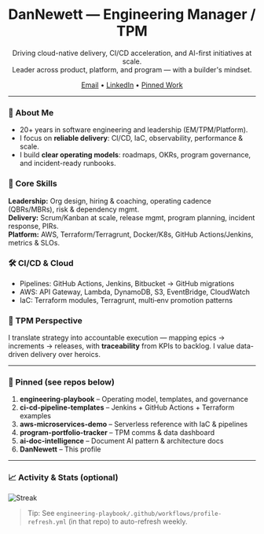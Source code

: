 <h1 align="center">DanNewett — Engineering Manager / TPM</h1>

<p align="center">
Driving cloud-native delivery, CI/CD acceleration, and AI-first initiatives at scale.<br/>
Leader across product, platform, and program — with a builder's mindset.
</p>

<p align="center">
  <a href="mailto:dannewettsr@gmail.com">Email</a> •
  <a href="https://www.linkedin.com/in/danielnewett">LinkedIn</a> •
  <a href="#pinned">Pinned Work</a>
</p>

---

### 👋 About Me
- 20+ years in software engineering and leadership (EM/TPM/Platform).
- I focus on **reliable delivery**: CI/CD, IaC, observability, performance & scale.
- I build **clear operating models**: roadmaps, OKRs, program governance, and incident-ready runbooks.

### 🧱 Core Skills
**Leadership:** Org design, hiring & coaching, operating cadence (QBRs/MBRs), risk & dependency mgmt.  
**Delivery:** Scrum/Kanban at scale, release mgmt, program planning, incident response, PIRs.  
**Platform:** AWS, Terraform/Terragrunt, Docker/K8s, GitHub Actions/Jenkins, metrics & SLOs.

### 🛠️ CI/CD & Cloud
- Pipelines: GitHub Actions, Jenkins, Bitbucket → GitHub migrations
- AWS: API Gateway, Lambda, DynamoDB, S3, EventBridge, CloudWatch
- IaC: Terraform modules, Terragrunt, multi‑env promotion patterns

### 🧭 TPM Perspective
I translate strategy into accountable execution — mapping epics → increments → releases, with **traceability** from KPIs to backlog. I value data-driven delivery over heroics.

---

### 📌 Pinned (see repos below)
1. **engineering-playbook** – Operating model, templates, and governance
2. **ci-cd-pipeline-templates** – Jenkins + GitHub Actions + Terraform examples
3. **aws-microservices-demo** – Serverless reference with IaC & pipelines
4. **program-portfolio-tracker** – TPM comms & data dashboard
5. **ai-doc-intelligence** – Document AI pattern & architecture docs
6. **DanNewett** – This profile

---

### 📈 Activity & Stats (optional)
<p>
  <img src="https://github-readme-streak-stats.herokuapp.com/?user=DanNewett" alt="Streak"/>
</p>

> Tip: See `engineering-playbook/.github/workflows/profile-refresh.yml` (in that repo) to auto-refresh weekly.
